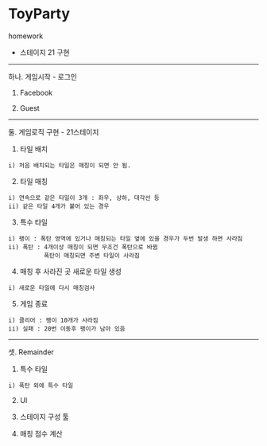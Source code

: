 # ToyParty
homework

* 스테이지 21 구현

----------------------------------
하나. 게임시작 - 로그인

  1) Facebook
  
  2) Guest
  
----------------------------------
둘. 게임로직 구현 - 21스테이지

  1) 타일 배치
  
    i) 처음 배치되는 타일은 매칭이 되면 안 됨.
  
  2) 타일 매칭
  
    i) 연속으로 같은 타일이 3개 : 좌우, 상하, 대각선 등
    ii) 같은 타일 4개가 붙어 있는 경우
  
  3) 특수 타일
  
    i) 팽이 : 폭탄 영역에 있거나 매칭되는 타일 옆에 있을 경우가 두번 발생 하면 사라짐
    ii) 폭탄 : 4개이상 매칭이 되면 무조건 폭탄으로 바뀜
              폭탄이 매칭되면 주변 타일이 사라짐
              
  4) 매칭 후 사라진 곳 새로운 타일 생성
  
    i) 새로운 타일에 다시 매칭검사
  
  5) 게임 종료
  
    i) 클리어 : 팽이 10개가 사라짐
    ii) 실패 : 20번 이동후 팽이가 남아 있음
----------------------------------
셋. Remainder

  1) 특수 타일
  
    i) 폭탄 외에 특수 타일
  
  2) UI
  
  3) 스테이지 구성 툴
  
  4) 매칭 점수 계산
  

